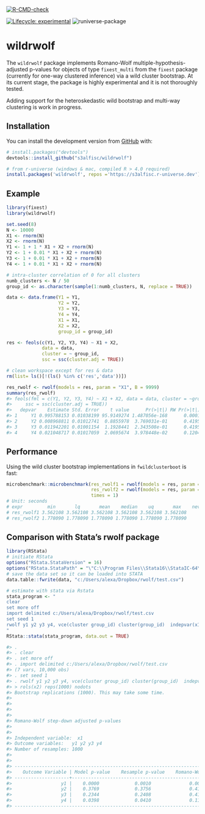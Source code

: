 
<!-- README.md is generated from README.Rmd. Please edit that file -->
<!-- badges: start -->

[![R-CMD-check](https://github.com/s3alfisc/rwolf/workflows/R-CMD-check/badge.svg)](https://github.com/s3alfisc/rwolf/actions)

[![Lifecycle:
experimental](https://img.shields.io/badge/lifecycle-experimental-orange.svg)](https://lifecycle.r-lib.org/articles/stages.html)
![runiverse-package](https://s3alfisc.r-universe.dev/badges/wildrwolf)

<!-- badges: end -->

# wildrwolf

The `wildrwolf` package implements Romano-Wolf
multiple-hypothesis-adjusted p-values for objects of type `fixest_multi`
from the `fixest` package (currently for one-way clustered inference)
via a wild cluster bootstrap. At its current stage, the package is
highly experimental and it is not thoroughly tested.

Adding support for the heteroskedastic wild bootstrap and multi-way
clustering is work in progress.

## Installation

You can install the development version from
[GitHub](https://github.com/) with:

``` r
# install.packages("devtools")
devtools::install_github("s3alfisc/wildrwolf")

# from r-universe (windows & mac, compiled R > 4.0 required)
install.packages('wildrwolf', repos ='https://s3alfisc.r-universe.dev')
```

## Example

<!-- As you can see in the example, there seems to be a bug in `rwolf()` for the pairs bootstrap. -->

``` r
library(fixest)
library(wildrwolf)

set.seed(8)
N <- 10000
X1 <- rnorm(N)
X2 <- rnorm(N)
Y1 <- 1 + 1 * X1 + X2 + rnorm(N)
Y2 <- 1 + 0.01 * X1 + X2 + rnorm(N)
Y3 <- 1 + 0.01 * X1 + X2 + rnorm(N)
Y4 <- 1 + 0.01 * X1 + X2 + rnorm(N)

# intra-cluster correlation of 0 for all clusters
numb_clusters <- N / 50
group_id <- as.character(sample(1:numb_clusters, N, replace = TRUE))

data <- data.frame(Y1 = Y1, 
                   Y2 = Y2, 
                   Y3 = Y3, 
                   Y4 = Y4,
                   X1 = X1,
                   X2 = X2,
                   group_id = group_id)

res <- feols(c(Y1, Y2, Y3, Y4) ~ X1 + X2, 
             data = data,
             cluster = ~ group_id, 
             ssc = ssc(cluster.adj = TRUE))

# clean workspace except for res & data
rm(list= ls()[!(ls() %in% c('res','data'))])

res_rwolf <- rwolf(models = res, param = "X1", B = 9999)
summary(res_rwolf)
#> feols(fml = c(Y1, Y2, Y3, Y4) ~ X1 + X2, data = data, cluster = ~group_id, 
#>     ssc = ssc(cluster.adj = TRUE))
#>   depvar    Estimate Std. Error    t value      Pr(>|t|) RW Pr(>|t|)
#> 1     Y1 0.995788153 0.01038199 95.9149274 1.487056e-168      0.0001
#> 2     Y2 0.008968811 0.01012741  0.8855978  3.769031e-01      0.4195
#> 3     Y3 0.011942201 0.01001154  1.1928441  2.343508e-01      0.4195
#> 4     Y4 0.021048717 0.01017059  2.0695674  3.978448e-02      0.1204
```

## Performance

Using the wild cluster bootstrap implementations in `fwildclusterboot`
is fast:

``` r
microbenchmark::microbenchmark(res_rwolf1 = rwolf(models = res, param = "X1", B = 99999, boot_algo = "R"),
                               res_rwolf2 = rwolf(models = res, param = "X1", B = 99999, boot_algo = "WildBootTests.jl"),
                               times = 1)
# Unit: seconds
# expr         min       lq       mean    median    uq       max    neval
# res_rwolf1 3.562108 3.562108 3.562108 3.562108 3.562108 3.562108     1
# res_rwolf2 1.778090 1.778090 1.778090 1.778090 1.778090 1.778090     1
```

## Comparison with Stata’s rwolf package

``` r
library(RStata)
# initiate RStata
options("RStata.StataVersion" = 16)
options("RStata.StataPath" = "\"C:\\Program Files\\Stata16\\StataIC-64\"")
# save the data set so it can be loaded into STATA
data.table::fwrite(data, "c:/Users/alexa/Dropbox/rwolf/test.csv")

# estimate with stata via Rstata
stata_program <- "
clear 
set more off
import delimited c:/Users/alexa/Dropbox/rwolf/test.csv
set seed 1
rwolf y1 y2 y3 y4, vce(cluster group_id) cluster(group_id)  indepvar(x1) controls(x2) reps(1000) nodots
"
RStata::stata(stata_program, data.out = TRUE)

#> . 
#> . clear 
#> . set more off
#> . import delimited c:/Users/alexa/Dropbox/rwolf/test.csv
#> (7 vars, 10,000 obs)
#> . set seed 1
#> . rwolf y1 y2 y3 y4, vce(cluster group_id) cluster(group_id)  indepvar(x1) cont
#> > rols(x2) reps(1000) nodots
#> Bootstrap replications (1000). This may take some time.
#> 
#> 
#> 
#> 
#> Romano-Wolf step-down adjusted p-values
#> 
#> 
#> Independent variable:  x1
#> Outcome variables:   y1 y2 y3 y4
#> Number of resamples: 1000
#> 
#> 
#> ------------------------------------------------------------------------------
#>    Outcome Variable | Model p-value    Resample p-value    Romano-Wolf p-value
#> --------------------+---------------------------------------------------------
#>                  y1 |    0.0000             0.0010              0.0010
#>                  y2 |    0.3769             0.3756              0.4166
#>                  y3 |    0.2344             0.2408              0.4166
#>                  y4 |    0.0398             0.0410              0.1179
#> ------------------------------------------------------------------------------
```
